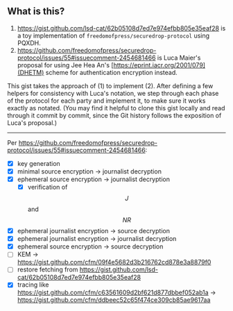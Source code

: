 ## What is this?

1. <https://gist.github.com/lsd-cat/62b05108d7ed7e974efbb805e35eaf28> is a toy implementation of `freedomofpress/securedrop-protocol` using PQXDH.
2. <https://github.com/freedomofpress/securedrop-protocol/issues/55#issuecomment-2454681466> is Luca Maier's proposal for using Jee Hea An's [https://eprint.iacr.org/2001/079](DHETM) scheme for authentication encryption instead.

This gist takes the approach of (1) to implement (2).  After defining a few helpers for consistency with Luca's notation, we step through each phase of the protocol for each party and implement it, to make sure it works exactly as notated.  (You may find it helpful to clone this gist locally and read through it commit by commit, since the Git history follows the exposition of Luca's proposal.)


---

Per <https://github.com/freedomofpress/securedrop-protocol/issues/55#issuecomment-2454681466>:

- [x] key generation
- [x] minimal source encryption → journalist decryption
- [x] ephemeral source encryption → journalist decryption
  - [x] verification of $$J$$ and $$NR$$
- [x] ephemeral journalist encryption → source decryption
- [x] ephemeral journalist encryption → journalist decryption
- [x] ephemeral source encryption → source decryption
- [ ] KEM → <https://gist.github.com/cfm/09f4e5682d3b216762cd878e3a8879f0>
- [ ] restore fetching from <https://gist.github.com/lsd-cat/62b05108d7ed7e974efbb805e35eaf28>
- [x] tracing like <https://gist.github.com/cfm/c63561609d2bf621d877dbbef052ab1a> → <https://gist.github.com/cfm/ddbeec52c65f474ce309cb85ae9617aa>